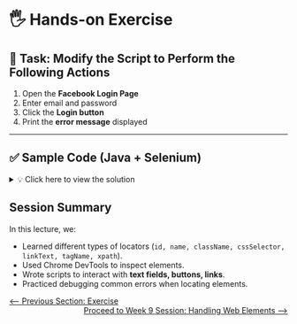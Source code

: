 # 🖐️ Hands-on Exercise  

## 📝 Task: Modify the Script to Perform the Following Actions  

1. Open the **Facebook Login Page**  
2. Enter email and password  
3. Click the **Login button**  
4. Print the **error message** displayed  

---

## ✅ Sample Code (Java + Selenium)  

<details>
<summary>💡 Click here to view the solution</summary>

```java
import org.openqa.selenium.By;
import org.openqa.selenium.WebDriver;
import org.openqa.selenium.WebElement;
import org.openqa.selenium.chrome.ChromeDriver;

public class FacebookLoginTest {
    public static void main(String[] args) {
        // 1. Create a new instance of the ChromeDriver
        WebDriver driver = new ChromeDriver();

        // 2. Navigate to Facebook login page
        driver.get("https://www.facebook.com/login");

        // 3. Locate the email input field by its ID attribute
        WebElement emailField = driver.findElement(By.id("email"));

        // 4. Locate the password input field by its ID attribute
        WebElement passwordField = driver.findElement(By.id("pass"));

        // 5. Locate the login button by its name attribute
        WebElement loginButton = driver.findElement(By.name("login"));

        // 6. Enter the email
        emailField.sendKeys("your-email@example.com");

        // 7. Enter the password
        passwordField.sendKeys("your-password");

        // 8. Click the login button
        loginButton.click();

        // 9. Locate the error message by its CSS selector
        WebElement errorMessage = driver.findElement(By.cssSelector("div._9ay7"));

        // 10. Print the error message displayed
        System.out.println("Error Message: " + errorMessage.getText());

        // 11. Close the browser
        driver.quit();
    }
}
```
</details>

## Session Summary
In this lecture, we:
- Learned different types of locators (`id, name, className, cssSelector, linkText, tagName, xpath`).
- Used Chrome DevTools to inspect elements.
- Wrote scripts to interact with **text fields, buttons, links**.
- Practiced debugging common errors when locating elements.

<div style="width: 100%">
<a href='exercise.md'><-- Previous Section: Exercise</a>
<div align="right"><a href='../9-handling-web-elements/index.md'> Proceed to Week 9 Session: Handling Web Elements --></a></div>
</div>
